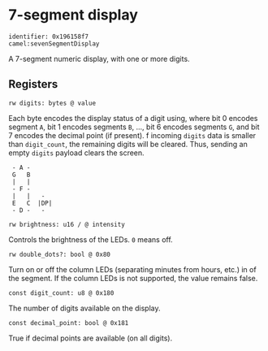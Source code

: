 #  7-segment display

    identifier: 0x196158f7
    camel:sevenSegmentDisplay

A 7-segment numeric display, with one or more digits.

## Registers

    rw digits: bytes @ value

Each byte encodes the display status of a digit using, 
where bit 0 encodes segment `A`, bit 1 encodes segments `B`, ..., bit 6 encodes segments `G`, and bit 7 encodes the decimal point (if present).
 f incoming ``digits`` data is smaller than `digit_count`, the remaining digits will be cleared.
 Thus, sending an empty ``digits`` payload clears the screen.

```text
 - A -
 G   B
 |   |
 - F -
 |   |   -
 E   C  |DP|
 - D -   -
```

    rw brightness: u16 / @ intensity

Controls the brightness of the LEDs. ``0`` means off.

    rw double_dots?: bool @ 0x80

Turn on or off the column LEDs (separating minutes from hours, etc.) in of the segment.
If the column LEDs is not supported, the value remains false.

    const digit_count: u8 @ 0x180

The number of digits available on the display.

    const decimal_point: bool @ 0x181

True if decimal points are available (on all digits).
